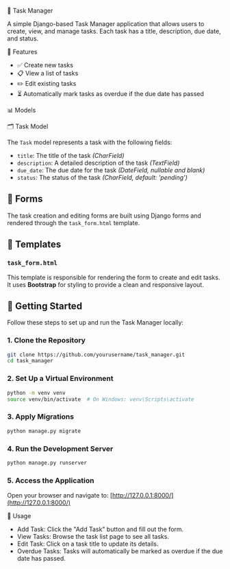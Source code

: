 📝 Task Manager

A simple Django-based Task Manager application that allows users to create, view, and manage tasks. Each task has a title, description, due date, and status.

📌 Features

- ✅ Create new tasks
- 📋 View a list of tasks
- ✏️ Edit existing tasks
- ⏳ Automatically mark tasks as overdue if the due date has passed

📊 Models

🗂️ Task Model

The `Task` model represents a task with the following fields:

- `title`: The title of the task *(CharField)*
- `description`: A detailed description of the task *(TextField)*
- `due_date`: The due date for the task *(DateField, nullable and blank)*
- `status`: The status of the task *(CharField, default: 'pending')*

## 📄 Forms

The task creation and editing forms are built using Django forms and rendered through the `task_form.html` template.

## 🎨 Templates

### `task_form.html`

This template is responsible for rendering the form to create and edit tasks. It uses **Bootstrap** for styling to provide a clean and responsive layout.

## 🚀 Getting Started

Follow these steps to set up and run the Task Manager locally:

### 1. Clone the Repository

```bash
git clone https://github.com/yourusername/task_manager.git
cd task_manager
```

### 2. Set Up a Virtual Environment

```bash
python -m venv venv
source venv/bin/activate  # On Windows: venv\Scripts\activate
```

### 3. Apply Migrations

```bash
python manage.py migrate
```

### 4. Run the Development Server

```bash
python manage.py runserver
```

### 5. Access the Application

Open your browser and navigate to: [http://127.0.0.1:8000/](http://127.0.0.1:8000/)

 📘 Usage

- Add Task: Click the "Add Task" button and fill out the form.
- View Tasks: Browse the task list page to see all tasks.
- Edit Task: Click on a task title to update its details.
- Overdue Tasks: Tasks will automatically be marked as overdue if the due date has passed.

